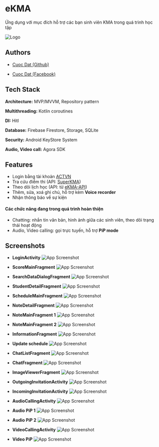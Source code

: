 
# eKMA

 Ứng dụng với mục đích hỗ trợ các bạn sinh viên
KMA trong quá trình học tập


![Logo](https://github.com/cuocdart18/eKMA/blob/develop/Screenshots/play_store_512.png?raw=true)
## Authors

- [Cuoc Dat (Github)](https://github.com/cuocdart18)

- [Cuoc Dat (Facebook)](https://www.facebook.com/cuocdart)
## Tech Stack

**Architecture:** MVP/MVVM, Repository pattern

**Multithreading:** Kotlin coroutines

**DI:** Hitl

**Database:** Firebase Firestore, Storage, SQLite

**Security:** Android KeyStore System

**Audio, Video call:** Agora SDK
## Features

- Login bằng tài khoản [ACTVN](http://qldt.actvn.edu.vn/CMCSoft.IU.Web.Info/Login.aspx)
- Tra cứu điểm thi (API: [SuperKMA](https://score.superkma.com/))
- Theo dõi lịch học (API: từ [eKMA-API](https://github.com/cuocdart18/eKma-api))
- Thêm, sửa, xoá ghi chú, hỗ trợ kèm **Voice recorder**
- Nhận thông báo về sự kiện
#### Các chức năng đang trong quá trình hoàn thiện
- Chatting: nhắn tin văn bản, hình ảnh giữa các sinh viên, theo dõi trạng thái hoạt động
- Audio, Video calling: gọi trực tuyến, hỗ trợ **PiP mode**
## Screenshots

- **LoginActivity**
![App Screenshot](https://github.com/cuocdart18/eKMA/blob/develop/Screenshots/LoginActivity.png?raw=true)

- **ScoreMainFragment**
![App Screenshot](https://github.com/cuocdart18/eKMA/blob/develop/Screenshots/ScoreMainFragment.png?raw=true)

- **SearchDataDialogFragment**
![App Screenshot](https://github.com/cuocdart18/eKMA/blob/develop/Screenshots/SearchDataDialogFragment.png?raw=true)

- **StudentDetailFragment**
![App Screenshot](https://github.com/cuocdart18/eKMA/blob/develop/Screenshots/StudentDetailFragment.png?raw=true)

- **ScheduleMainFragment**
![App Screenshot](https://github.com/cuocdart18/eKMA/blob/develop/Screenshots/ScheduleMainFragment.png?raw=true)

- **NoteDetailFragment**
![App Screenshot](https://github.com/cuocdart18/eKMA/blob/develop/Screenshots/NoteDetailFragment.png?raw=true)

- **NoteMainFragment 1**
![App Screenshot](https://github.com/cuocdart18/eKMA/blob/develop/Screenshots/NoteMainFragment%201.png?raw=true)

- **NoteMainFragment 2**
![App Screenshot](https://github.com/cuocdart18/eKMA/blob/develop/Screenshots/NoteMainFragment%202.png?raw=true)

- **InformationFragment**
![App Screenshot](https://github.com/cuocdart18/eKMA/blob/develop/Screenshots/InformationFragment.png?raw=true)

- **Update schedule**
![App Screenshot](https://github.com/cuocdart18/eKMA/blob/develop/Screenshots/Update%20schedule.png?raw=true)

- **ChatListFragment**
![App Screenshot](https://github.com/cuocdart18/eKMA/blob/develop/Screenshots/ChatListFragment.png?raw=true)

- **ChatFragment**
![App Screenshot](https://github.com/cuocdart18/eKMA/blob/develop/Screenshots/ChatFragment.png?raw=true)

- **ImageViewerFragment**
![App Screenshot](https://github.com/cuocdart18/eKMA/blob/develop/Screenshots/ImageViewerFragment.png?raw=true)

- **OutgoingInvitationActivity**
![App Screenshot](https://github.com/cuocdart18/eKMA/blob/develop/Screenshots/OutgoingInvitationActivity.png?raw=true)

- **IncomingInvitationActivity**
![App Screenshot](https://github.com/cuocdart18/eKMA/blob/develop/Screenshots/IncomingInvitationActivity.png?raw=true)

- **AudioCallingActivity**
![App Screenshot](https://github.com/cuocdart18/eKMA/blob/develop/Screenshots/AudioCallingActivity.png?raw=true)

- **Audio PiP 1**
![App Screenshot](https://github.com/cuocdart18/eKMA/blob/develop/Screenshots/Audio%20PiP%201.png?raw=true)

- **Audio PiP 2**
![App Screenshot](https://github.com/cuocdart18/eKMA/blob/develop/Screenshots/Audio%20PiP%202.png?raw=true)

- **VideoCallingActivity**
![App Screenshot](https://github.com/cuocdart18/eKMA/blob/develop/Screenshots/VideoCallingActivity.png?raw=true)

- **Video PiP**
![App Screenshot](https://github.com/cuocdart18/eKMA/blob/develop/Screenshots/Video%20PiP.png?raw=true)